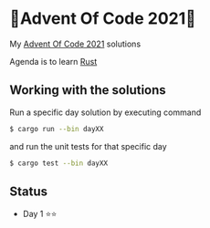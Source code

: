# 🎄Advent Of Code 2021🎄

My [Advent Of Code 2021](https://adventofcode.com/2021) solutions

Agenda is to learn [Rust](https://www.rust-lang.org/)

## Working with the solutions

Run a specific day solution by executing command

```bash
$ cargo run --bin dayXX
```

and run the unit tests for that specific day

```bash
$ cargo test --bin dayXX
```

## Status

- Day 1 ⭐⭐